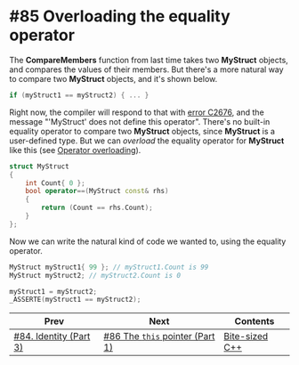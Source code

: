 # #85 Overloading the equality operator

The **CompareMembers** function from last time takes two **MyStruct** objects, and compares the values of their members. But there's a more natural way to compare two **MyStruct** objects, and it's shown below.

```cpp
if (myStruct1 == myStruct2) { ... }
```

Right now, the compiler will respond to that with [error C2676](/cpp/error-messages/compiler-errors-2/compiler-error-c2676), and the message "'MyStruct' does not define this operator". There's no built-in equality operator to compare two **MyStruct** objects, since **MyStruct** is a user-defined type. But we can *overload* the equality operator for **MyStruct** like this (see [Operator overloading](https://docs.microsoft.com/cpp/cpp/operator-overloading)).

```cpp
struct MyStruct
{
    int Count{ 0 };
    bool operator==(MyStruct const& rhs)
    {
        return (Count == rhs.Count);
    }
};
```

Now we can write the natural kind of code we wanted to, using the equality operator.

```cpp
MyStruct myStruct1{ 99 }; // myStruct1.Count is 99
MyStruct myStruct2; // myStruct2.Count is 0

myStruct1 = myStruct2;
_ASSERTE(myStruct1 == myStruct2);
```

|Prev|Next|Contents|
|-|-|-|
|[#84. Identity (Part 3)](084.md)|[#86 The `this` pointer (Part 1)](086.md)|[Bite-sized C++](../README.md)|
